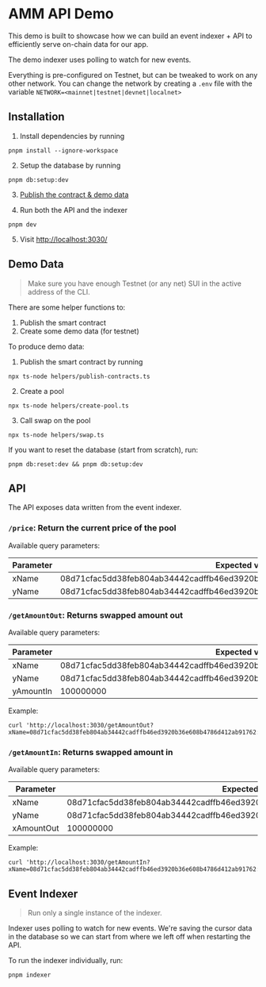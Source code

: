 # AMM API Demo

This demo is built to showcase how we can build an event indexer + API
to efficiently serve on-chain data for our app.

The demo indexer uses polling to watch for new events.

Everything is pre-configured on Testnet, but can be tweaked to work on any other network.
You can change the network by creating a `.env` file with the variable `NETWORK=<mainnet|testnet|devnet|localnet>`

## Installation

1. Install dependencies by running

```
pnpm install --ignore-workspace
```

2. Setup the database by running

```
pnpm db:setup:dev
```

3. [Publish the contract & demo data](#demo-data)

4. Run both the API and the indexer

```
pnpm dev
```

5. Visit [http://localhost:3030/](http://localhost:3000/)

## Demo Data<a name="demo-data"></a>

> Make sure you have enough Testnet (or any net) SUI in the active address of the CLI.

There are some helper functions to:

1. Publish the smart contract
2. Create some demo data (for testnet)

To produce demo data:

1. Publish the smart contract by running

```
npx ts-node helpers/publish-contracts.ts
```

2. Create a pool

```
npx ts-node helpers/create-pool.ts
```

3. Call swap on the pool
```
npx ts-node helpers/swap.ts
```

If you want to reset the database (start from scratch), run:

```
pnpm db:reset:dev && pnpm db:setup:dev
```

## API

The API exposes data written from the event indexer.

### `/price`: Return the current price of the pool

Available query parameters:

| Parameter | Expected value    |
| --------- | ----------------- |
| xName     | 08d71cfac5dd38feb804ab34442cadffb46ed3920b36e608b4786d412ab91762::mycoins::XBTC |
| yName     | 08d71cfac5dd38feb804ab34442cadffb46ed3920b36e608b4786d412ab91762::mycoins::XSUI |

### `/getAmountOut`: Returns swapped amount out

Available query parameters:

| Parameter | Expected value    |
| --------- | ----------------- |
| xName     | 08d71cfac5dd38feb804ab34442cadffb46ed3920b36e608b4786d412ab91762::mycoins::XBTC |
| yName     | 08d71cfac5dd38feb804ab34442cadffb46ed3920b36e608b4786d412ab91762::mycoins::XSUI |
| yAmountIn | 100000000 |

Example:

```
curl 'http://localhost:3030/getAmountOut?xName=08d71cfac5dd38feb804ab34442cadffb46ed3920b36e608b4786d412ab91762::mycoins::XBTC&yName=08d71cfac5dd38feb804ab34442cadffb46ed3920b36e608b4786d412ab91762::mycoins::XSUI&yAmountIn=100000000'
```
### `/getAmountIn`: Returns swapped amount in

Available query parameters:

| Parameter | Expected value    |
| --------- | ----------------- |
| xName     | 08d71cfac5dd38feb804ab34442cadffb46ed3920b36e608b4786d412ab91762::mycoins::XBTC |
| yName     | 08d71cfac5dd38feb804ab34442cadffb46ed3920b36e608b4786d412ab91762::mycoins::XSUI |
| xAmountOut | 100000000 |

Example:

```
curl 'http://localhost:3030/getAmountIn?xName=08d71cfac5dd38feb804ab34442cadffb46ed3920b36e608b4786d412ab91762::mycoins::XBTC&yName=08d71cfac5dd38feb804ab34442cadffb46ed3920b36e608b4786d412ab91762::mycoins::XSUI&xAmountOut=100000000'
```

## Event Indexer

> Run only a single instance of the indexer.

Indexer uses polling to watch for new events. We're saving the
cursor data in the database so we can start from where we left off
when restarting the API.

To run the indexer individually, run:

```
pnpm indexer
```
